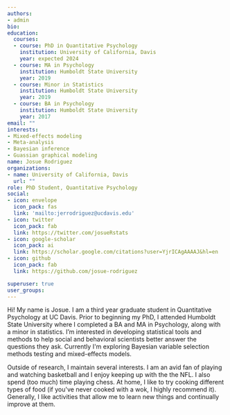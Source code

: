```yaml
---
authors:
- admin
bio: 
education:
  courses:
  - course: PhD in Quantitative Psychology
    institution: University of California, Davis
    year: expected 2024
  - course: MA in Psychology
    institution: Humboldt State University
    year: 2019
  - course: Minor in Statistics
    institution: Humboldt State University
    year: 2019
  - course: BA in Psychology
    institution: Humboldt State University
    year: 2017
email: ""
interests: 
- Mixed-effects modeling
- Meta-analysis
- Bayesian inference
- Guassian graphical modeling
name: Josue Rodriguez
organizations:
- name: University of California, Davis
  url: ""
role: PhD Student, Quantitative Psychology
social:
- icon: envelope
  icon_pack: fas
  link: 'mailto:jerrodriguez@ucdavis.edu'
- icon: twitter
  icon_pack: fab
  link: https://twitter.com/josueRstats
- icon: google-scholar
  icon_pack: ai
  link: https://scholar.google.com/citations?user=YjrICAgAAAAJ&hl=en
- icon: github
  icon_pack: fab
  link: https://github.com/josue-rodriguez

superuser: true
user_groups:
---
```


Hi! My name is Josue. I am a third year graduate student in Quantitative Psychology at UC Davis. Prior to beginning my PhD, I attended Humboldt State University where I completed a BA and MA in Psychology, along with a minor in statistics. I’m interested in developing statistical tools and methods to help social and behavioral scientists better answer the questions they ask. Currently I'm exploring Bayesian variable selection methods testing and mixed-effects models.

Outside of research, I maintain several interests. I am an avid fan of playing and watching basketball and I enjoy keeping up with the the NFL. I also spend (too much) time playing chess. At home, I like to try cooking different types of food (if you've never cooked with a wok, I highly recommend it). Generally, I like activities that allow me to learn new things and continually improve at them.
